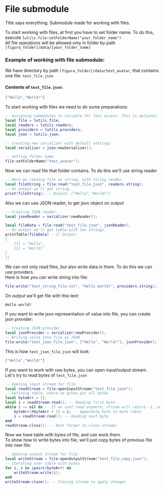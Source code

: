 # File submodule
Title says everything. Submodule made for working with files.

To start working with files, at first you have to set folder name. To do this, execute `lutils.file:setFolderName("your_folder_name")`\
All file operations will be allowed only in folder by path `[figura_folder]/data/[your_folder_name]`

### Example of working with file submodule:
We have directory by path `[figura_folder]/data/test_avatar`, that contains one file: `test_file.json`
#### Contents of `test_file.json`:
```json
["Hello","World!"]
```
To start working with files we need to do some preparations:
```lua
-- Assigning submodules to variable for fast access. This is optional.
local file = lutils.file;
local readers = lutils.readers;
local providers = lutils.providers;
local json = lutils.json;

-- Creating new serializer with default settings
local serializer = json:newSerializer();

-- Setting folder name
file:setFolderName("test_avatar");
```
Now we can read file that folder contains. To do this we'll use string reader
```lua
-- Here we reading file as string, with string reader.
local fileString = file:read("test_file.json", readers.string);
-- On output we'll get string.
print(fileString); -- Output: ["Hello","World!"]
```
Also we can use JSON reader, to get json object on output
```lua
-- Creating JSON reader.
local jsonReader = serializer:newReader();

local fileData = file:read("test_file.json", jsonReader);
-- On output we'll get table with two strings.
printTable(fileData) --[[ Output:
{
    [1] = "Hello",
    [2] = "World!"
}
]]
```
We can not only read files, but also write data in them. To do this we can use providers.\
Here is how you can write string into file:
```lua
file:write("test_string_file.txt", "Hello world!", providers.string);
```
On output we'll get file with this text:
```
Hello world!
```
If you want to write json representation of value into file, you can create json provider:
```lua
-- Creating JSON provider
local jsonProvider = serializer:newProvider();
-- Writing value into file as JSON
file:write("test_json_file.json", {"Hello", "World!"}, jsonProvider);
```
This is how `test_json_file.json` will look:
```json
["Hello","World!"]
```
If you want to work with raw bytes, you can open input/output stream.\
Let's try to read bytes of `test_file.json`
```lua
-- Opening input stream for file
local readStream = file:openInputStream("test_file.json");
-- Defining table, where we gonna put all bytes
local byteArr = {};
local i = readStream:read(); -- Reading first byte
while i ~= nil do -- If we cant read anymore, stream will return -1, so reading until i will be -1
    byteArr[#byteArr + 1] = i; -- Appending byte to byte table
    i = readStream:read(); -- Reading next byte 
end
readStream:close(); -- Dont forget to close stream!
```
Now we have table with bytes of file, and can work them.\
To show how to write bytes into file, we'll just copy bytes of previous file into new file:
```lua
-- Opening output stream for file
local writeStream = file:openOutputStream("test_file_copy.json");
-- Iterating over table with bytes
for i, v in ipairs(byteArr) do
    writeStream:write(i);
end
writeStream:close(); -- Closing stream to apply changes
```